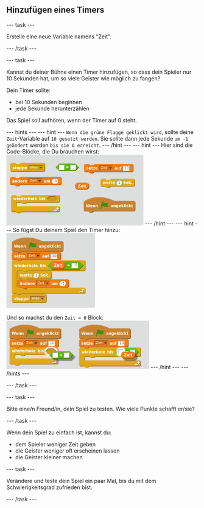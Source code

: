 ## Hinzufügen eines Timers

\--- task \---

Erstelle eine neue Variable namens "Zeit".

\--- /task \---

\--- task \---

Kannst du deiner Bühne einen Timer hinzufügen, so dass dein Spieler nur 10 Sekunden hat, um so viele Geister wie möglich zu fangen?

Dein Timer sollte:

+ bei 10 Sekunden beginnen
+ jede Sekunde herunterzählen

Das Spiel soll aufhören, wenn der Timer auf 0 steht.

\--- hints \--- \--- hint \--- `Wenn die grüne Flagge geklickt wird`, sollte deine `Zeit`-Variable auf `10 gesetzt werden`. Sie sollte dann jede Sekunde `um -1 geändert` werden `bis sie 0 erreicht`. \--- /hint \--- \--- hint \--- Hier sind die Code-Blöcke, die Du brauchen wirst: ![screenshot](images/ghost-timer-blocks.png) \--- /hint \--- \--- hint \--- So fügst Du deinem Spiel den Timer hinzu: ![screenshot](images/ghost-timer-code.png)

Und so machst du den `Zeit = 0` Block: ![screenshot](images/ghost-timer-help.png) \--- /hint \--- \--- /hints \---

\--- /task \---

\--- task \---

Bitte eine/n Freund/in, dein Spiel zu testen. Wie viele Punkte schafft er/sie?

\--- /task \---

Wenn dein Spiel zu einfach ist, kannst du:

+ dem Spieler weniger Zeit geben
+ die Geister weniger oft erscheinen lassen
+ die Geister kleiner machen

\--- task \---

Verändere und teste dein Spiel ein paar Mal, bis du mit dem Schwierigkeitsgrad zufrieden bist.

\--- /task \---